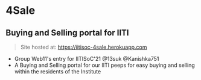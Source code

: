 # 4Sale
## Buying and Selling portal for IITI

> Site hosted at: https://iitisoc-4sale.herokuapp.com

* Group Web11's entry for IITISoC'21
  @13suk
  @Kanishka751
* A Buying and Selling portal for our IITI peeps for easy buying and selling within the residents of the Institute

